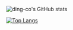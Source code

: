 ![ding-co's GitHub stats](https://github-readme-stats.vercel.app/api?username=ding-co&show_icons=true&theme=monokai)

[![Top Langs](https://github-readme-stats.vercel.app/api/top-langs/?username=ding-co)](https://github.com/anuraghazra/github-readme-stats)
